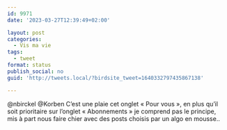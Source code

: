 ```yaml
---
id: 9971
date: '2023-03-27T12:39:49+02:00'

layout: post
categories:
  - Vis ma vie
tags:
  - tweet
format: status
publish_social: no
guid: 'http://tweets.local/?birdsite_tweet=1640332797435867138'

---
```


@nbirckel @Korben C’est une plaie cet onglet « Pour vous », en plus qu’il soit prioritaire sur l’onglet « Abonnements » je comprend pas le principe, mis à part nous faire chier avec des posts choisis par un algo en mousse..